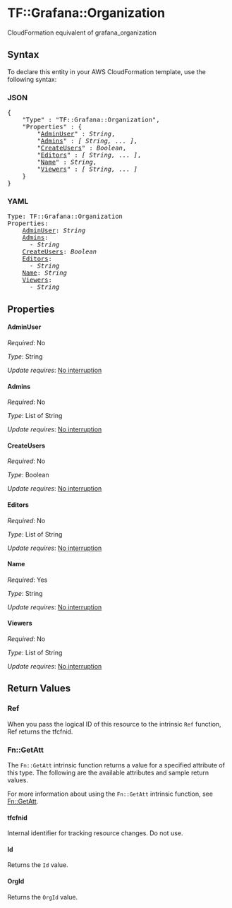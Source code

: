 # TF::Grafana::Organization

CloudFormation equivalent of grafana_organization

## Syntax

To declare this entity in your AWS CloudFormation template, use the following syntax:

### JSON

<pre>
{
    "Type" : "TF::Grafana::Organization",
    "Properties" : {
        "<a href="#adminuser" title="AdminUser">AdminUser</a>" : <i>String</i>,
        "<a href="#admins" title="Admins">Admins</a>" : <i>[ String, ... ]</i>,
        "<a href="#createusers" title="CreateUsers">CreateUsers</a>" : <i>Boolean</i>,
        "<a href="#editors" title="Editors">Editors</a>" : <i>[ String, ... ]</i>,
        "<a href="#name" title="Name">Name</a>" : <i>String</i>,
        "<a href="#viewers" title="Viewers">Viewers</a>" : <i>[ String, ... ]</i>
    }
}
</pre>

### YAML

<pre>
Type: TF::Grafana::Organization
Properties:
    <a href="#adminuser" title="AdminUser">AdminUser</a>: <i>String</i>
    <a href="#admins" title="Admins">Admins</a>: <i>
      - String</i>
    <a href="#createusers" title="CreateUsers">CreateUsers</a>: <i>Boolean</i>
    <a href="#editors" title="Editors">Editors</a>: <i>
      - String</i>
    <a href="#name" title="Name">Name</a>: <i>String</i>
    <a href="#viewers" title="Viewers">Viewers</a>: <i>
      - String</i>
</pre>

## Properties

#### AdminUser

_Required_: No

_Type_: String

_Update requires_: [No interruption](https://docs.aws.amazon.com/AWSCloudFormation/latest/UserGuide/using-cfn-updating-stacks-update-behaviors.html#update-no-interrupt)

#### Admins

_Required_: No

_Type_: List of String

_Update requires_: [No interruption](https://docs.aws.amazon.com/AWSCloudFormation/latest/UserGuide/using-cfn-updating-stacks-update-behaviors.html#update-no-interrupt)

#### CreateUsers

_Required_: No

_Type_: Boolean

_Update requires_: [No interruption](https://docs.aws.amazon.com/AWSCloudFormation/latest/UserGuide/using-cfn-updating-stacks-update-behaviors.html#update-no-interrupt)

#### Editors

_Required_: No

_Type_: List of String

_Update requires_: [No interruption](https://docs.aws.amazon.com/AWSCloudFormation/latest/UserGuide/using-cfn-updating-stacks-update-behaviors.html#update-no-interrupt)

#### Name

_Required_: Yes

_Type_: String

_Update requires_: [No interruption](https://docs.aws.amazon.com/AWSCloudFormation/latest/UserGuide/using-cfn-updating-stacks-update-behaviors.html#update-no-interrupt)

#### Viewers

_Required_: No

_Type_: List of String

_Update requires_: [No interruption](https://docs.aws.amazon.com/AWSCloudFormation/latest/UserGuide/using-cfn-updating-stacks-update-behaviors.html#update-no-interrupt)

## Return Values

### Ref

When you pass the logical ID of this resource to the intrinsic `Ref` function, Ref returns the tfcfnid.

### Fn::GetAtt

The `Fn::GetAtt` intrinsic function returns a value for a specified attribute of this type. The following are the available attributes and sample return values.

For more information about using the `Fn::GetAtt` intrinsic function, see [Fn::GetAtt](https://docs.aws.amazon.com/AWSCloudFormation/latest/UserGuide/intrinsic-function-reference-getatt.html).

#### tfcfnid

Internal identifier for tracking resource changes. Do not use.

#### Id

Returns the <code>Id</code> value.

#### OrgId

Returns the <code>OrgId</code> value.

